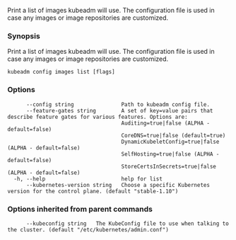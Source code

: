
Print a list of images kubeadm will use. The configuration file is used in case any images or image repositories are customized.

### Synopsis

Print a list of images kubeadm will use. The configuration file is used in case any images or image repositories are customized.

```
kubeadm config images list [flags]
```

### Options

```
      --config string               Path to kubeadm config file.
      --feature-gates string        A set of key=value pairs that describe feature gates for various features. Options are:
                                    Auditing=true|false (ALPHA - default=false)
                                    CoreDNS=true|false (default=true)
                                    DynamicKubeletConfig=true|false (ALPHA - default=false)
                                    SelfHosting=true|false (ALPHA - default=false)
                                    StoreCertsInSecrets=true|false (ALPHA - default=false)
  -h, --help                        help for list
      --kubernetes-version string   Choose a specific Kubernetes version for the control plane. (default "stable-1.10")
```

### Options inherited from parent commands

```
      --kubeconfig string   The KubeConfig file to use when talking to the cluster. (default "/etc/kubernetes/admin.conf")
```


